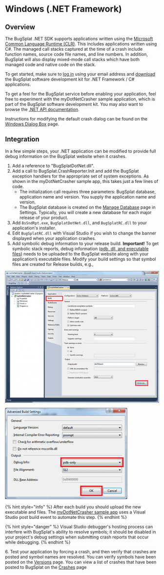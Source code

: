 # Windows (.NET Framework)

## Overview

The BugSplat .NET SDK supports applications written using the [Microsoft Common Language Runtime (CLR)](https://docs.microsoft.com/en-us/dotnet/standard/clr). This includes applications written using C#. The managed call stacks captured at the time of a crash include function names, source code file names, and line numbers. In addition, BugSplat will also display mixed-mode call stacks which have both managed code and native code on the stack.

To get started, make sure to [log in](https://app.bugsplat.com/auth0/login) using your email address and [download](https://app.bugsplat.com/browse/download\_item.php?item=dotnet) the BugSplat software development kit for .NET Framework / C# applications.

To get a feel for the BugSplat service before enabling your application, feel free to experiment with the myDotNetCrasher sample application, which is part of the BugSplat software development kit. You may also want to browse the [.NET API documentation](https://www.bugsplat.com/platforms/net/api/).

Instructions for modifying the default crash dialog can be found on the [Windows Dialog Box](../../../../education/how-tos/customize-the-crash-dialog.md) page.

## Integration

In a few simple steps, your .NET application can be modified to provide full debug information on the BugSplat website when it crashes.

1. Add a reference to "BugSplatDotNet.dll".
2. Add a call to BugSplat.CrashReporter.Init and add the BugSplat exception handlers for the appropriate set of system exceptions. As shown in the myDotNetCrasher sample app, this takes just a few lines of code.
   * The initialization call requires three parameters: BugSplat database, application name and version. You supply the application name and version.
   * The BugSplat database is created on the [Manage Database](https://app.bugsplat.com/v2/settings/company/databases) page in Settings. Typically, you will create a new database for each major release of your product.
3. Add `BsSndRpt.exe`, `BugSplatDotNet.dll`, and `BugSplatRC.dll` to your application's installer.
4. Edit `BugSplatRC.dll` with Visual Studio if you wish to change the banner displayed when your application crashes.
5. Add symbolic debug information to your release build. **Important!** To get symbolic stack reports, debug information ([pdb, dll, and executable files](../../../../education/faq/using-sendpdbs-to-automatically-upload-symbol-files.md)) needs to be uploaded to the BugSplat website along with your application’s executable files. Modify your build settings so that symbol files are created for Release builds, e.g.,

![Build Settings for .NET Applications](../../../../.gitbook/assets/buildnet2-e14105434665201.png)

![Advanced Build Settings for .NET Applications](../../../../.gitbook/assets/buildnet3-11-e1410469012133.png)

{% hint style="info" %}
After each build you should upload the new executable and files. The [myDotNetCrasher sample app](windows-dot-net-framework.md) uses a Visual Studio post build event to automate this step.
{% endhint %}

{% hint style="danger" %}
Visual Studio debugger's hosting process can interfere with BugSplat's ability to resolve symbols; it should be disabled in your project's debug settings when submitting crash reports that occur while debugging.
{% endhint %}

6\. Test your application by forcing a crash, and then verify that crashes are posted and symbol names are resolved. You can verify symbols have been posted on the [Versions](https://app.bugsplat.com/v2/versions) page. You can view a list of crashes that have been posted to BugSplat on the [Crashes](https://app.bugsplat.com/v2/crashes) page
